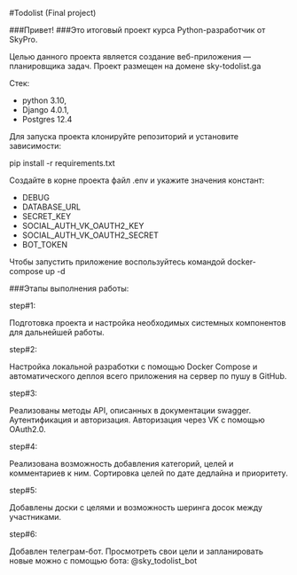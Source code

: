 #Todolist (Final project)

###Привет!
###Это итоговый проект курса Python-разработчик от SkyPro.

Целью данного проекта является создание веб-приложения — планировщика задач.
Проект размещен на домене sky-todolist.ga

Cтек:
  - python 3.10,
  - Django 4.0.1,
  - Postgres 12.4

Для запуска проекта клонируйте репозиторий и установите зависимости:

pip install -r requirements.txt

Создайте в корне проекта файл .env и укажите значения констант:
- DEBUG
- DATABASE_URL
- SECRET_KEY
- SOCIAL_AUTH_VK_OAUTH2_KEY
- SOCIAL_AUTH_VK_OAUTH2_SECRET
- BOT_TOKEN

Чтобы запустить приложение воспользуйтесь командой docker-compose up -d

###Этапы выполнения работы:

step#1:

Подготовка проекта и настройка необходимых системных компонентов для дальнейшей работы.

step#2:

Настройка локальной разработки с помощью Docker Compose и автоматического деплоя всего приложения на сервер по пушу в GitHub.

step#3:

Реализованы методы API, описанных в документации swagger. Аутентификация и авторизация. Авторизация через VK с помощью OAuth2.0.

step#4:

Реализована возможность добавления категорий, целей и комментариев к ним. Сортировка целей по дате дедлайна и приоритету.

step#5:

Добавлены доски с целями и возможность шеринга досок между участниками.

step#6:

Добавлен телеграм-бот. Просмотреть свои цели и запланировать новые можно с помощью бота: @sky_todolist_bot
